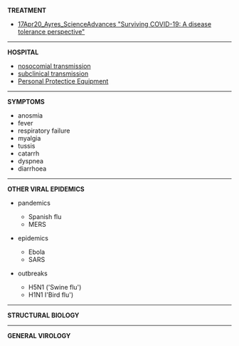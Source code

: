 **TREATMENT**
 - [17Apr20_Ayres_ScienceAdvances "Surviving COVID-19: A disease tolerance perspective"](https://advances.sciencemag.org/content/early/2020/04/16/sciadv.abc1518/tab-pdf)
***
**HOSPITAL**
 - [nosocomial transmission](../master/nosocomial_transmission.md)
 - [subclinical transmission](../master/subclinical_transmission.md)
 - [Personal Protectice Equipment](../master/ppe.md)
---
**SYMPTOMS**
 - anosmia
 - fever
 - respiratory failure
 - myalgia
 - tussis 
 - catarrh
 - dyspnea
 - diarrhoea
---
**OTHER VIRAL EPIDEMICS**
 - pandemics
   - Spanish flu 
   - MERS
    
 - epidemics
   - Ebola
   - SARS
    
 - outbreaks
   - H5N1 ('Swine flu')
   - H1N1 I'Bird flu')


---
**STRUCTURAL BIOLOGY**
 
 
---
**GENERAL VIROLOGY**
